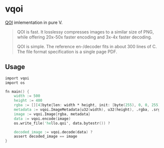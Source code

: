 
# vqoi

[QOI](https://qoiformat.org/) imlementation in pure V.

> QOI is fast. It losslessy compresses images to a similar size of PNG, while offering 20x-50x faster encoding and 3x-4x faster decoding.
> 
> QOI is simple. The reference en-/decoder fits in about 300 lines of C. The file format specification is a single page PDF.

## Usage

```v
import vqoi
import os

fn main() {
    width := 500
    height := 400
    rgba := [][4]byte{len: width * height, init: [byte(255), 0, 0, 255]!}
    metadata := vqoi.ImageMetadata{u32(width), u32(height), .rgba, .srgb}
    image := vqoi.Image{rgba, metadata}
    data := vqoi.encode(image)
    os.write_file('hello.qoi', data.bytestr()) ?

	decoded_image := vqoi.decode(data) ?
	assert decoded_image == image
}
```
